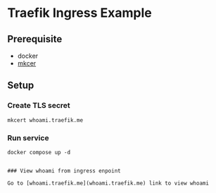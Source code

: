# Traefik Ingress Example

## Prerequisite

- docker
- [mkcer](https://github.com/FiloSottile/mkcert)

## Setup

### Create TLS secret

``` shell
mkcert whoami.traefik.me
```


### Run service
```shell
docker compose up -d
```
```

### View whoami from ingress enpoint

Go to [whoami.traefik.me](whoami.traefik.me) link to view whoami